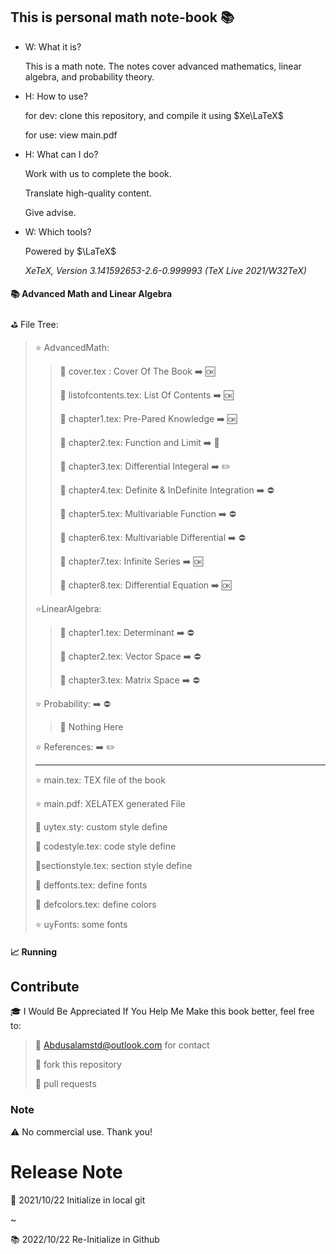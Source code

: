 

## This is personal math note-book :books:

* W: What it is?

  This is a math note. The notes cover advanced mathematics, linear algebra, and probability theory.

* H: How to use?

  for dev: clone this repository, and compile it using $Xe\LaTeX$ 

  for use: view main.pdf

* H: What can I do?

  Work with us to complete the book.

  Translate high-quality content.

  Give advise.

* W: Which tools?

  Powered by $\LaTeX$ 

  *XeTeX, Version 3.141592653-2.6-0.999993 (TeX Live 2021/W32TeX)*

####  :books: Advanced Math and Linear Algebra

:golf: ​File Tree:

> :star: ​AdvancedMath:
>
> > :red_circle: ​cover.tex : Cover Of The Book                                        :arrow_right: :ok:
> >
> > :red_circle: listofcontents.tex: List Of Contents                               :arrow_right: :ok:
> >
> >  :watermelon: chapter1.tex: Pre-Pared Knowledge                              :arrow_right: :ok:
> >
> > :watermelon: chapter2.tex: Function and Limit                                   :arrow_right: :pencil:
> >
> > :watermelon: chapter3.tex: Differential Integeral                               :arrow_right: :pencil2:
> >
> > :watermelon: chapter4.tex: Definite & InDefinite Integration           :arrow_right: :no_entry:
> >
> > :watermelon: chapter5.tex: Multivariable Function                            :arrow_right: :no_entry:
> >
> > :watermelon: chapter6.tex: Multivariable Differential                        :arrow_right: :no_entry:
> >
> > :watermelon: chapter7.tex: Infinite Series                                            :arrow_right: :ok:
> >
> > :watermelon: chapter8.tex: Differential Equation                               :arrow_right: :ok:
>
> :star:LinearAlgebra:
>
> > :watermelon:  chapter1.tex: Determinant                                           :arrow_right: :no_entry:
> >
> > :watermelon: chapter2.tex: Vector Space                                            :arrow_right: :no_entry:
> >
> > :watermelon: chapter3.tex: Matrix Space                                            :arrow_right: :no_entry:
>
> :star: Probability:                                                                            :arrow_right: :no_entry:
>
> > :watermelon: Nothing Here
>
> :star: References:                                                                           :arrow_right: :pencil2:
>
> ----
>
> :star: ​main.tex: TEX file of the book
>
> :star: main.pdf: XELATEX generated File
>
> :red_circle: ​uytex.sty: custom style define
>
> :red_circle: ​codestyle.tex: code style define
>
> :red_circle: ​sectionstyle.tex: section style define
>
> :red_circle: ​deffonts.tex: define fonts
>
> :red_circle: ​defcolors.tex: define colors
>
> :star: ​uyFonts: some fonts
>

#### :chart_with_upwards_trend: Running​

## Contribute

:mortar_board: ​I Would Be Appreciated If You Help Me Make this book better, feel free to:

> :email: Abdusalamstd@outlook.com​ for contact
>
> :fork_and_knife: fork this repository
>
> :bookmark_tabs: pull requests

### Note

:warning: No commercial use. Thank you!

# Release Note

:notebook: 2021/10/22 Initialize in local git

~

:books: 2022/10/22 Re-Initialize in Github

